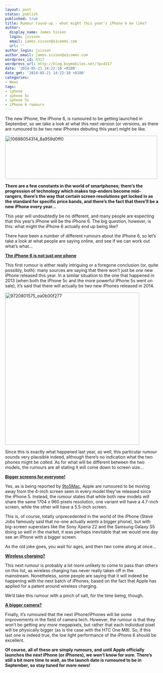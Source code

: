 ```yaml
---
layout: post
status: publish
published: true
title: Rumour round-up - what might this year's iPhone 6 be like?
author:
  display_name: James Sisson
  login: jsisson
  email: james.sisson@a1comms.com
  url: ''
author_login: jsisson
author_email: james.sisson@a1comms.com
wordpress_id: 4317
wordpress_url: http://blog.buymobiles.net/?p=4317
date: '2014-05-21 14:22:10 +0100'
date_gmt: '2014-05-21 14:22:10 +0100'
categories:
- News
tags:
- iphone
- iphone 5c
- iphone 5s
- iPhone 6 rumours
---
```

<div id="stcpDiv">
<p><span class="postStandFirst">The new iPhone, the iPhone 6, is rumoured to be getting launched in September, so we take a look at what this next version (or versions, as there are rumoured to be two new iPhones debuting this year) might be like.</span></p>
<p><img class="aligncenter size-full wp-image-4319" alt="10688054314_8a959d0ff0" src="https://a1comms-blog-buymobiles.storage.googleapis.com/2014/06/10688054314_8a959d0ff0.jpg" width="500" height="142" /></p>
<p><strong>There are a few constants in the world of smartphones; there&rsquo;s the progression of technology which makes top-enders become mid-rangers, there&rsquo;s the way that certain screen resolutions get locked in as the standard for specific price bands, and there&rsquo;s the fact that there&rsquo;ll be a new iPhone every year...</strong></p>
<div id="stcpDiv">
<p>This year will undoubtedly be no different, and many people are expecting that this year&rsquo;s iPhone will be the iPhone 6. The big question, however, is this: what might the iPhone 6 actually end up being like?</p>
<p>There have been a number of different rumours about the iPhone 6, so let&rsquo;s take a look at what people are saying online, and see if we can work out what&rsquo;s what...</p>
<p><strong><span style="text-decoration: underline;">The iPhone 6 is not just <em>one</em> phone</span></strong></p>
<div id="stcpDiv">
<p>This first rumour is either really intriguing or a foregone conclusion (or, quite possibly, both): many sources are saying that there won&rsquo;t just be <em>one</em> new iPhone released this year. In a similar situation to the one that happened in 2013 (when both the iPhone 5c and the more powerful iPhone 5s went on sale), it&rsquo;s said that there will actually be <em>two</em> new iPhones released in 2014.</p>
<p><img class="aligncenter size-full wp-image-4318" alt="9720801575_ea0b00f277" src="https://a1comms-blog-buymobiles.storage.googleapis.com/2014/06/9720801575_ea0b00f277.jpg" width="441" height="500" /></p>
<p>Since this is exactly what happened last year, as well, this particular rumour sounds very plausible indeed, although there&rsquo;s no indication what the two phones might be <em>called</em>. As for what will be different between the two models, the rumours are all stating it will come down to screen size...</p>
<p><strong><span style="text-decoration: underline;">Bigger screens for everyone!</span></strong></p>
<p>Yes, as is being reported by <a href="http://9to5mac.com/2014/05/14/likely-iphone-6-with-sharper-larger-1704-x-960-resolution-screen-in-testing/">9to5Mac</a>, Apple are rumoured to be moving away from the 4-inch screen seen in every model they&rsquo;ve released since the iPhone 5. Instead, the rumour states that while both new models will share the same 1704 x 960 pixels resolution, one variant will have a 4.7-inch screen, while the other will have a 5.5-inch screen.</p>
<p>This is, of course, totally unprecedented in the world of the iPhone (Steve Jobs famously said that no-one actually <em>wants</em> a bigger phone), but with big-screen superstars like the Sony Xperia Z2 and the Samsung Galaxy S5 doing so well in the market, it was perhaps inevitable that we would one day see an iPhone with a bigger screen.</p>
<p>As the old joke goes, you wait for ages, and then <em>two</em> come along at once...</p>
<p><strong><span style="text-decoration: underline;">Wireless charging?</span></strong></p>
<p>This next rumour is probably a lot more unlikely to come to pass than others on this list, as wireless charging has never really taken off in the mainstream. Nonetheless, some people are saying that it will indeed be happening with the next batch of iPhones, based on the fact that Apple has applied for a patent around wireless charging.</p>
<p>We&rsquo;d take this rumour with a pinch of salt, for the time being, though.</p>
<p><strong><span style="text-decoration: underline;">A bigger camera?</span></strong></p>
<p>Finally, it&rsquo;s rumoured that the next iPhone/iPhones will be some improvements in the field of camera tech. However, the rumour is that they won&rsquo;t be getting any <em>more</em> megapixels, but rather that each <em>individual</em> pixel will be physically bigger (as is the case with the HTC One M8). So, if this last one is indeed true, the low light performance of the iPhone 6 should be excellent.</p>
<p><strong>Of course, all of these are simply rumours, and until Apple officially launches the next iPhone (or iPhones), we won&rsquo;t know for sure. There&rsquo;s still a bit more time to wait, as the launch date is rumoured to be in September, so stay tuned for more news!</strong></p>
</div>
</div>
</div>
